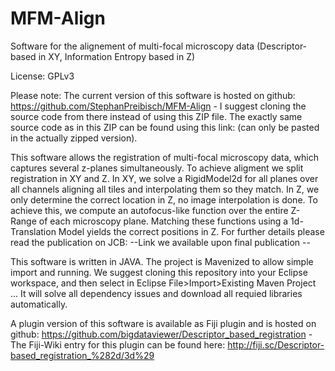 # MFM-Align
Software for the alignement of multi-focal microscopy data (Descriptor-based in XY, Information Entropy based in Z)

License: GPLv3

Please note: The current version of this software is hosted on github: https://github.com/StephanPreibisch/MFM-Align - I suggest cloning the source code from there instead of using this ZIP file. The exactly same source code as in this ZIP can be found using this link: (can only be pasted in the actually zipped version).

This software allows the registration of multi-focal microscopy data, which captures several z-planes simultaneously. To achieve aligment we split registration in XY and Z. In XY, we solve a RigidModel2d for all planes over all channels aligning all tiles and interpolating them so they match. In Z, we only determine the correct location in Z, no image interpolation is done. To achieve this, we compute an autofocus-like function over the entire Z-Range of each microscopy plane. Matching these functions using a 1d-Translation Model yields the correct positions in Z. For further details please read the publication on JCB: --Link we available upon final publication --

This software is written in JAVA. The project is Mavenized to allow simple import and running. We suggest cloning this repository into your Eclipse workspace, and then select in Eclipse File>Import>Existing Maven Project ... It will solve all dependency issues and download all requied libraries automatically.

A plugin version of this software is available as Fiji plugin and is hosted on github: https://github.com/bigdataviewer/Descriptor_based_registration - The Fiji-Wiki entry for this plugin can be found here: http://fiji.sc/Descriptor-based_registration_%282d/3d%29
